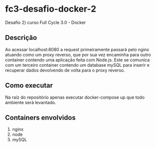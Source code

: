 # fc3-desafio-docker-2
 
Desafio 2) curso Full Cycle 3.0 - Docker

## Descrição
Ao acessar localhost:8080 a request primeiramente passará pelo nginx atuando como um proxy reverso, que por sua vez encaminha para outro container contendo uma aplicação feita com Node.js. Este se comunica com um terceiro container contendo um database mySQL para inserir e recuperar dados devolvendo de volta para o proxy reverso.

## Como executar
Na raíz do repositório apenas executar docker-compose up que todo ambiente será levantado.

## Containers envolvidos
1) nginx
2) node
3) mySQL
